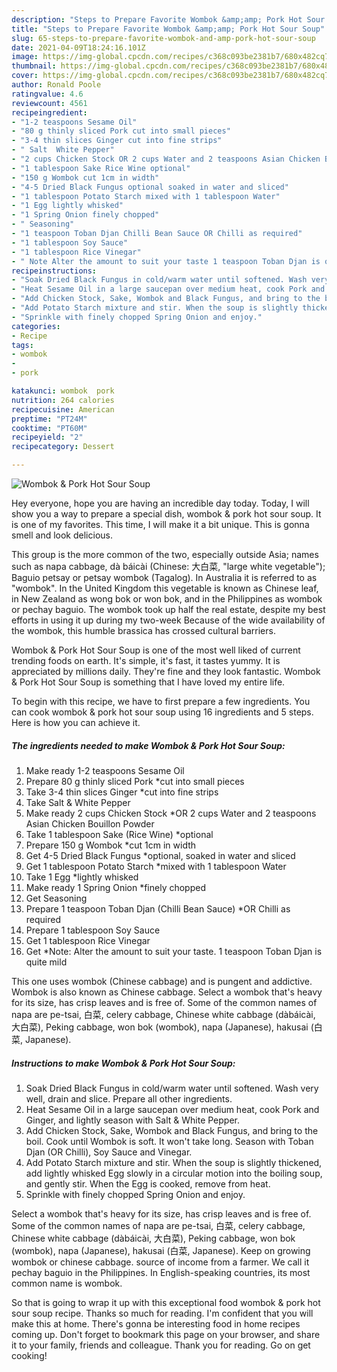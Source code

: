 ```yaml
---
description: "Steps to Prepare Favorite Wombok &amp;amp; Pork Hot Sour Soup"
title: "Steps to Prepare Favorite Wombok &amp;amp; Pork Hot Sour Soup"
slug: 65-steps-to-prepare-favorite-wombok-and-amp-pork-hot-sour-soup
date: 2021-04-09T18:24:16.101Z
image: https://img-global.cpcdn.com/recipes/c368c093be2381b7/680x482cq70/wombok-pork-hot-sour-soup-recipe-main-photo.jpg
thumbnail: https://img-global.cpcdn.com/recipes/c368c093be2381b7/680x482cq70/wombok-pork-hot-sour-soup-recipe-main-photo.jpg
cover: https://img-global.cpcdn.com/recipes/c368c093be2381b7/680x482cq70/wombok-pork-hot-sour-soup-recipe-main-photo.jpg
author: Ronald Poole
ratingvalue: 4.6
reviewcount: 4561
recipeingredient:
- "1-2 teaspoons Sesame Oil"
- "80 g thinly sliced Pork cut into small pieces"
- "3-4 thin slices Ginger cut into fine strips"
- " Salt  White Pepper"
- "2 cups Chicken Stock OR 2 cups Water and 2 teaspoons Asian Chicken Bouillon Powder"
- "1 tablespoon Sake Rice Wine optional"
- "150 g Wombok cut 1cm in width"
- "4-5 Dried Black Fungus optional soaked in water and sliced"
- "1 tablespoon Potato Starch mixed with 1 tablespoon Water"
- "1 Egg lightly whisked"
- "1 Spring Onion finely chopped"
- " Seasoning"
- "1 teaspoon Toban Djan Chilli Bean Sauce OR Chilli as required"
- "1 tablespoon Soy Sauce"
- "1 tablespoon Rice Vinegar"
- " Note Alter the amount to suit your taste 1 teaspoon Toban Djan is quite mild"
recipeinstructions:
- "Soak Dried Black Fungus in cold/warm water until softened. Wash very well, drain and slice. Prepare all other ingredients."
- "Heat Sesame Oil in a large saucepan over medium heat, cook Pork and Ginger, and lightly season with Salt &amp; White Pepper."
- "Add Chicken Stock, Sake, Wombok and Black Fungus, and bring to the boil. Cook until Wombok is soft. It won&#39;t take long. Season with Toban Djan (OR Chilli), Soy Sauce and Vinegar."
- "Add Potato Starch mixture and stir. When the soup is slightly thickened, add lightly whisked Egg slowly in a circular motion into the boiling soup, and gently stir. When the Egg is cooked, remove from heat."
- "Sprinkle with finely chopped Spring Onion and enjoy."
categories:
- Recipe
tags:
- wombok
- 
- pork

katakunci: wombok  pork 
nutrition: 264 calories
recipecuisine: American
preptime: "PT24M"
cooktime: "PT60M"
recipeyield: "2"
recipecategory: Dessert

---
```



![Wombok &amp; Pork Hot Sour Soup](https://img-global.cpcdn.com/recipes/c368c093be2381b7/680x482cq70/wombok-pork-hot-sour-soup-recipe-main-photo.jpg)

Hey everyone, hope you are having an incredible day today. Today, I will show you a way to prepare a special dish, wombok &amp; pork hot sour soup. It is one of my favorites. This time, I will make it a bit unique. This is gonna smell and look delicious.

This group is the more common of the two, especially outside Asia; names such as napa cabbage, dà báicài (Chinese: 大白菜, &#34;large white vegetable&#34;); Baguio petsay or petsay wombok (Tagalog). In Australia it is referred to as &#34;wombok&#34;. In the United Kingdom this vegetable is known as Chinese leaf, in New Zealand as wong bok or won bok, and in the Philippines as wombok or pechay baguio. The wombok took up half the real estate, despite my best efforts in using it up during my two-week Because of the wide availability of the wombok, this humble brassica has crossed cultural barriers.

Wombok &amp; Pork Hot Sour Soup is one of the most well liked of current trending foods on earth. It's simple, it's fast, it tastes yummy. It is appreciated by millions daily. They're fine and they look fantastic. Wombok &amp; Pork Hot Sour Soup is something that I have loved my entire life.


To begin with this recipe, we have to first prepare a few ingredients. You can cook wombok &amp; pork hot sour soup using 16 ingredients and 5 steps. Here is how you can achieve it.

<!--inarticleads1-->

##### The ingredients needed to make Wombok &amp; Pork Hot Sour Soup:

1. Make ready 1-2 teaspoons Sesame Oil
1. Prepare 80 g thinly sliced Pork *cut into small pieces
1. Take 3-4 thin slices Ginger *cut into fine strips
1. Take  Salt &amp; White Pepper
1. Make ready 2 cups Chicken Stock *OR 2 cups Water and 2 teaspoons Asian Chicken Bouillon Powder
1. Take 1 tablespoon Sake (Rice Wine) *optional
1. Prepare 150 g Wombok *cut 1cm in width
1. Get 4-5 Dried Black Fungus *optional, soaked in water and sliced
1. Get 1 tablespoon Potato Starch *mixed with 1 tablespoon Water
1. Take 1 Egg *lightly whisked
1. Make ready 1 Spring Onion *finely chopped
1. Get  Seasoning
1. Prepare 1 teaspoon Toban Djan (Chilli Bean Sauce) *OR Chilli as required
1. Prepare 1 tablespoon Soy Sauce
1. Get 1 tablespoon Rice Vinegar
1. Get  *Note: Alter the amount to suit your taste. 1 teaspoon Toban Djan is quite mild


This one uses wombok (Chinese cabbage) and is pungent and addictive. Wombok is also known as Chinese cabbage. Select a wombok that&#39;s heavy for its size, has crisp leaves and is free of. Some of the common names of napa are pe-tsai, 白菜, celery cabbage, Chinese white cabbage (dàbáicài, 大白菜), Peking cabbage, won bok (wombok), napa (Japanese), hakusai (白菜, Japanese). 

<!--inarticleads2-->

##### Instructions to make Wombok &amp; Pork Hot Sour Soup:

1. Soak Dried Black Fungus in cold/warm water until softened. Wash very well, drain and slice. Prepare all other ingredients.
1. Heat Sesame Oil in a large saucepan over medium heat, cook Pork and Ginger, and lightly season with Salt &amp; White Pepper.
1. Add Chicken Stock, Sake, Wombok and Black Fungus, and bring to the boil. Cook until Wombok is soft. It won&#39;t take long. Season with Toban Djan (OR Chilli), Soy Sauce and Vinegar.
1. Add Potato Starch mixture and stir. When the soup is slightly thickened, add lightly whisked Egg slowly in a circular motion into the boiling soup, and gently stir. When the Egg is cooked, remove from heat.
1. Sprinkle with finely chopped Spring Onion and enjoy.


Select a wombok that&#39;s heavy for its size, has crisp leaves and is free of. Some of the common names of napa are pe-tsai, 白菜, celery cabbage, Chinese white cabbage (dàbáicài, 大白菜), Peking cabbage, won bok (wombok), napa (Japanese), hakusai (白菜, Japanese). Keep on growing wombok or chinese cabbage. source of income from a farmer. We call it pechay baguio in the Philippines. In English-speaking countries, its most common name is wombok. 

So that is going to wrap it up with this exceptional food wombok &amp; pork hot sour soup recipe. Thanks so much for reading. I'm confident that you will make this at home. There's gonna be interesting food in home recipes coming up. Don't forget to bookmark this page on your browser, and share it to your family, friends and colleague. Thank you for reading. Go on get cooking!
